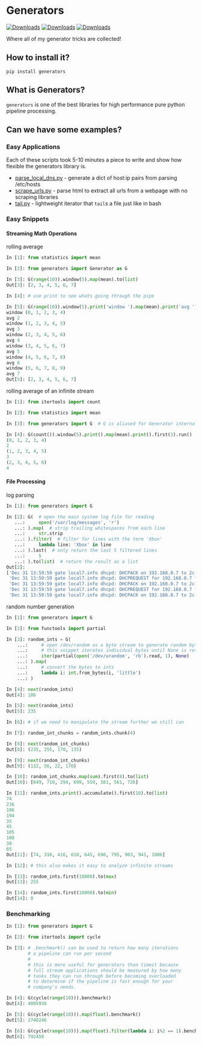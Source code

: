 # Generators

[![Downloads](https://pepy.tech/badge/generators)](https://pepy.tech/project/generators)
[![Downloads](https://pepy.tech/badge/generators/month)](https://pepy.tech/project/generators)
[![Downloads](https://pepy.tech/badge/generators/week)](https://pepy.tech/project/generators)

Where all of my generator tricks are collected!

## How to install it?

```
pip install generators
```

## What is Generators?

`generators` is one of the best libraries for high performance pure python pipeline processing.

## Can we have some examples?

### Easy Applications

Each of these scripts took 5-10 minutes a piece to write and show how flexible the generators library is.

- [parse_local_dns.py](https://github.com/CodyKochmann/generators/blob/master/examples/parse_local_dns.py) - generate a dict of host:ip pairs from parsing /etc/hosts
- [scrape_urls.py](https://github.com/CodyKochmann/generators/blob/master/examples/scrape_urls.py) - parse html to extract all urls from a webpage with no scraping libraries
- [tail.py](https://github.com/CodyKochmann/generators/blob/master/examples/tail.py) - lightweight iterator that `tail`s a file just like in bash

### Easy Snippets

#### Streaming Math Operations

rolling average

```python
In [1]: from statistics import mean

In [2]: from generators import Generator as G

In [3]: G(range(10)).window(5).map(mean).to(list)
Out[3]: [2, 3, 4, 5, 6, 7]

In [4]: # use print to see whats going through the pipe

In [5]: G(range(10)).window(5).print('window ').map(mean).print('avg ').to(list)
window (0, 1, 2, 3, 4)
avg 2
window (1, 2, 3, 4, 5)
avg 3
window (2, 3, 4, 5, 6)
avg 4
window (3, 4, 5, 6, 7)
avg 5
window (4, 5, 6, 7, 8)
avg 6
window (5, 6, 7, 8, 9)
avg 7
Out[5]: [2, 3, 4, 5, 6, 7]
```

rolling average of an infinite stream

```python
In [1]: from itertools import count

In [2]: from statistics import mean

In [3]: from generators import G  # G is aliased for Generator internally for shorter import

In [4]: G(count()).window(5).print().map(mean).print().first(3).run()
(0, 1, 2, 3, 4)
2
(1, 2, 3, 4, 5)
3
(2, 3, 4, 5, 6)
4
```

#### File Processing

log parsing

```python
In [1]: from generators import G

In [2]: G(  # open the main system log file for reading
   ...:     open('/var/log/messages', 'r')
   ...: ).map(  # strip trailing whitespaces from each line
   ...:     str.strip
   ...: ).filter(  # filter for lines with the term 'Xbox'
   ...:     lambda line: 'Xbox' in line
   ...: ).last(  # only return the last 5 filtered lines
   ...:     5
   ...: ).to(list)  # return the result as a list
Out[2]:
['Dec 31 13:59:59 gate local7.info dhcpd: DHCPACK on 192.168.0.7 to 2c:54:91:bb:1e:15 (XboxOne) via eth1',
 'Dec 31 13:59:59 gate local7.info dhcpd: DHCPREQUEST for 192.168.0.7 from 2c:54:91:bb:1e:15 (XboxOne) via eth1',
 'Dec 31 13:59:59 gate local7.info dhcpd: DHCPACK on 192.168.0.7 to 2c:54:91:bb:1e:15 (XboxOne) via eth1',
 'Dec 31 13:59:59 gate local7.info dhcpd: DHCPREQUEST for 192.168.0.7 from 2c:54:91:bb:1e:15 (XboxOne) via eth1',
 'Dec 31 13:59:59 gate local7.info dhcpd: DHCPACK on 192.168.0.7 to 2c:54:91:bb:1e:15 (XboxOne) via eth1']
```

random number generation

```python
In [1]: from generators import G

In [2]: from functools import partial

In [3]: random_ints = G(
    ...:     # open /dev/random as a byte stream to generate random bytes
    ...:     # this snippet iterates individual bytes until None is returned
    ...:     iter(partial(open('/dev/urandom', 'rb').read, 1), None)
    ...: ).map(
    ...:     # convert the bytes to ints
    ...:     lambda i: int.from_bytes(i, 'little')
    ...: )

In [4]: next(random_ints)
Out[4]: 186

In [5]: next(random_ints)
Out[5]: 235

In [6]: # if we need to manipulate the stream further we still can

In [7]: random_int_chunks = random_ints.chunk(4)

In [8]: next(random_int_chunks)
Out[8]: (235, 255, 170, 135)

In [9]: next(random_int_chunks)
Out[9]: (132, 56, 22, 170)

In [10]: random_int_chunks.map(sum).first(8).to(list)
Out[10]: [649, 710, 294, 699, 550, 581, 561, 726]

In [11]: random_ints.print().accumulate().first(10).to(list)
74
236
106
194
35
45
105
108
38
65
Out[11]: [74, 310, 416, 610, 645, 690, 795, 903, 941, 1006]

In [12]: # this also makes it easy to analyze infinite streams

In [13]: random_ints.first(10000).to(max)
Out[13]: 255

In [14]: random_ints.first(10000).to(min)
Out[14]: 0
```

### Benchmarking

```python
In [1]: from generators import G

In [2]: from itertools import cycle

In [3]: # .benchmark() can be used to return how many iterations
        # a pipeline can run per second
        #
        # this is more useful for generators than timeit because
        # full stream applications should be measured by how many
        # tasks they can run through before becoming overloaded
        # to determine if the pipeline is fast enough for your
        # company's needs.

In [4]: G(cycle(range(10))).benchmark()
Out[4]: 4805936

In [5]: G(cycle(range(10))).map(float).benchmark()
Out[5]: 2740246

In [6]: G(cycle(range(10))).map(float).filter(lambda i: i%2 == 1).benchmark()
Out[6]: 792458
```
